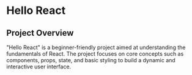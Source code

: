 # Hello React
## Project Overview
"Hello React" is a beginner-friendly project aimed at understanding the fundamentals of React. The project focuses on core concepts such as components, props, state, and basic styling to build a dynamic and interactive user interface.
